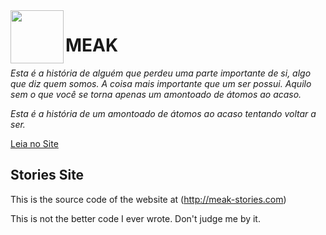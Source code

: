 <img src="http://meak-stories.com/Assets/images/facebook.png" width="85" align="left" />

# MEAK

*Esta é a história de alguém que perdeu uma parte importante de si, algo que diz quem somos. A coisa mais importante que um ser possui. Aquilo sem o que você se torna apenas um amontoado de átomos ao acaso.*

*Esta é a história de um amontoado de átomos ao acaso tentando voltar a ser.*

[Leia no Site](http://meak-stories.com/)

## Stories Site

This is the source code of the website at (http://meak-stories.com)

This is not the better code I ever wrote. Don't judge me by it.

